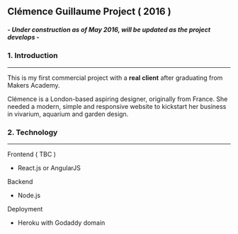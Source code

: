 ## Clémence Guillaume Project ( 2016 )

##### **- Under construction as of May 2016, will be updated as the project develops -**

### 1. Introduction
---

This is my first commercial project with a **real client** after graduating from Makers Academy.

Clémence is a London-based aspiring designer, originally from France. She needed a modern, simple and responsive website to kickstart her business in vivarium, aquarium and garden design.

### 2. Technology
---

Frontend ( TBC )
+ React.js or AngularJS

Backend
+ Node.js

Deployment
+ Heroku with Godaddy domain
